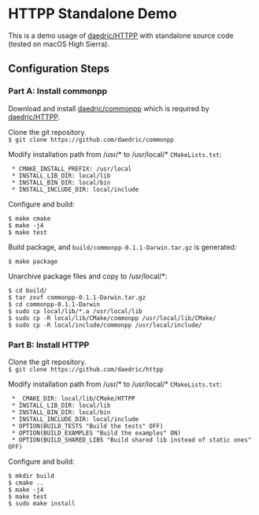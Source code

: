 # HTTPP Standalone Demo

This is a demo usage of [daedric/HTTPP](https://github.com/daedric/httpp) with standalone source code (tested on macOS High Sierra).  


## Configuration Steps

### Part A: Install commonpp
Download and install [daedric/commonpp](https://github.com/daedric/commonpp)
which is required by [daedric/HTTPP](https://github.com/daedric/httpp).

Clone the git repository.  
``` $ git clone https://github.com/daedric/commonpp ```

Modify installation path from /usr/* to /usr/local/* ```CMakeLists.txt```:
```
 * CMAKE_INSTALL_PREFIX: /usr/local
 * INSTALL_LIB_DIR: local/lib
 * INSTALL_BIN_DIR: local/bin
 * INSTALL_INCLUDE_DIR: local/include
```

Configure and build:  
```
$ make cmake
$ make -j4
$ make test
``` 

Build package, and ``` build/commonpp-0.1.1-Darwin.tar.gz ``` is generated:   
```
$ make package
```

Unarchive package files and copy to /usr/local/*:  
```
$ cd build/
$ tar zxvf commonpp-0.1.1-Darwin.tar.gz 
$ cd commonpp-0.1.1-Darwin
$ sudo cp local/lib/*.a /usr/local/lib
$ sudo cp -R local/lib/CMake/commonpp /usr/local/lib/CMake/
$ sudo cp -R local/include/commonpp /usr/local/include/
```

### Part B: Install HTTPP
Clone the git repository.  
``` $ git clone https://github.com/daedric/httpp ```

Modify installation path from /usr/* to /usr/local/* ```CMakeLists.txt```:
```
 * _CMAKE_DIR: local/lib/CMake/HTTPP
 * INSTALL_LIB_DIR: local/lib
 * INSTALL_BIN_DIR: local/bin
 * INSTALL_INCLUDE_DIR: local/include
 * OPTION(BUILD_TESTS "Build the tests" OFF)
 * OPTION(BUILD_EXAMPLES "Build the examples" ON)
 * OPTION(BUILD_SHARED_LIBS "Build shared lib instead of static ones" OFF)
```  

Configure and build:  
```
$ mkdir build
$ cmake ..
$ make -j4
$ make test
$ sudo make install
``` 
